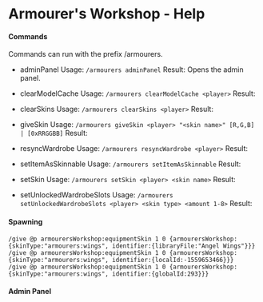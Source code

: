 # Armourer's Workshop - Help

#### Commands
Commands can run with the prefix /armourers.

* adminPanel
  Usage: ```/armourers adminPanel```
  Result: Opens the admin panel.

* clearModelCache
  Usage: ```/armourers clearModelCache <player>```
  Result:

* clearSkins
  Usage: ```/armourers clearSkins <player>```
  Result:

* giveSkin
  Usage: ```/armourers giveSkin <player> "<skin name>" [R,G,B] | [0xRRGGBB]```
  Result:

* resyncWardrobe
  Usage: ```/armourers resyncWardrobe <player>```
  Result:

* setItemAsSkinnable
  Usage: ```/armourers setItemAsSkinnable```
  Result:

* setSkin
  Usage: ```/armourers setSkin <player> <skin name>```
  Result:

* setUnlockedWardrobeSlots
  Usage: ```/armourers setUnlockedWardrobeSlots <player> <skin type> <amount 1-8>```
  Result:

#### Spawning
```
/give @p armourersWorkshop:equipmentSkin 1 0 {armourersWorkshop:{skinType:"armourers:wings", identifier:{libraryFile:"Angel Wings"}}}
/give @p armourersWorkshop:equipmentSkin 1 0 {armourersWorkshop:{skinType:"armourers:wings", identifier:{localId:-1559653466}}}
/give @p armourersWorkshop:equipmentSkin 1 0 {armourersWorkshop:{skinType:"armourers:wings", identifier:{globalId:293}}}
```

#### Admin Panel